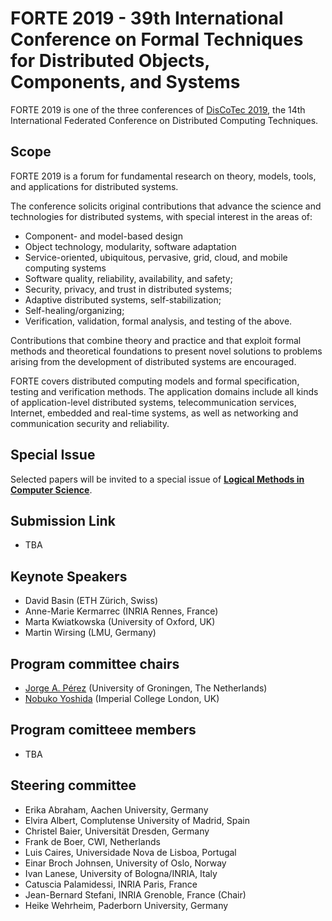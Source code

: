 # FORTE 2019 - 39th International Conference on Formal Techniques for Distributed Objects, Components, and Systems

FORTE 2019 is one of the three conferences of [DisCoTec 2019](https://www.discotec.org/2019/), the 14th International Federated Conference on Distributed Computing Techniques.

## Scope
FORTE 2019 is a forum for fundamental research on theory, models, tools, and applications for distributed systems.

The conference solicits original contributions that advance the science and technologies for distributed systems, with special interest in the areas of:

* Component- and model-based design
* Object technology, modularity, software adaptation
* Service-oriented, ubiquitous, pervasive, grid, cloud, and mobile computing systems
* Software quality, reliability, availability, and safety;
* Security, privacy, and trust in distributed systems;
* Adaptive distributed systems, self-stabilization;
* Self-healing/organizing;
* Verification, validation, formal analysis, and testing of the above.

Contributions that combine theory and practice and that exploit formal methods and theoretical foundations to present novel solutions to problems arising from the development of distributed systems are encouraged. 

FORTE covers distributed computing models and formal specification, testing and verification methods. The application domains include all kinds of application-level distributed systems, telecommunication services, Internet, embedded and real-time systems, as well as networking and communication security and reliability.

## Special Issue 
Selected papers will be invited to a special issue of [**Logical Methods in Computer Science**](https://lmcs.episciences.org).

## Submission Link
* TBA

## Keynote Speakers
* David Basin (ETH Zürich, Swiss)
* Anne-Marie Kermarrec (INRIA Rennes, France)
* Marta Kwiatkowska (University of Oxford, UK)
* Martin Wirsing (LMU, Germany)

## Program committee chairs
* [Jorge A. Pérez](http://jperez.nl) (University of Groningen, The Netherlands)
* [Nobuko Yoshida](http://mrg.doc.ic.ac.uk/people/nobuko-yoshida/) (Imperial College London, UK)

## Program comitteee members
* TBA

## Steering committee
* Erika Abraham, Aachen University, Germany
* Elvira Albert, Complutense University of Madrid, Spain
* Christel Baier, Universität Dresden, Germany
* Frank de Boer, CWI, Netherlands
* Luis Caires, Universidade Nova de Lisboa, Portugal
* Einar Broch Johnsen, University of Oslo, Norway
* Ivan Lanese, University of Bologna/INRIA, Italy
* Catuscia Palamidessi, INRIA Paris, France
* Jean-Bernard Stefani, INRIA Grenoble, France (Chair)
* Heike Wehrheim, Paderborn University, Germany
